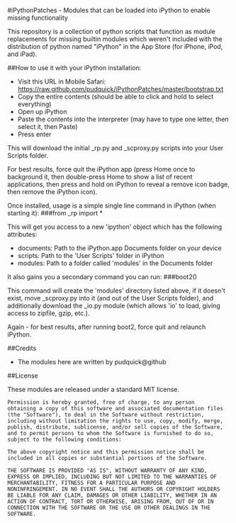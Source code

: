 #iPythonPatches - Modules that can be loaded into iPython to enable missing functionality

This repository is a collection of python scripts that function as module replacements for missing builtin modules which weren't included with the distribution of python named "iPython" in the App Store (for iPhone, iPod, and iPad).

##How to use it with your iPython installation:

- Visit this URL in Mobile Safari: https://raw.github.com/pudquick/iPythonPatches/master/bootstrap.txt
- Copy the entire contents (should be able to click and hold to select everything)
- Open up iPython
- Paste the contents into the interpreter (may have to type one letter, then select it, then Paste)
- Press enter

This will download the initial _rp.py and _scproxy.py scripts into your User Scripts folder.

For best results, force quit the iPython app (press Home once to background it, then double-press Home to show a list of recent applications, then press and hold on iPython to reveal a remove icon badge, then remove the iPython icon).

Once installed, usage is a simple single line command in iPython (when starting it):
###from _rp import *

This will get you access to a new 'ipython' object which has the following attributes:

- documents: Path to the iPython.app Documents folder on your device
- scripts: Path to the 'User Scripts' folder in iPython
- modules: Path to a folder called 'modules' in the Documents folder

It also gains you a secondary command you can run:
###boot2()

This command will create the 'modules' directory listed above, if it doesn't exist, move _scproxy.py into it (and out of the User Scripts folder), and additionally download the _io.py module (which allows 'io' to load, giving access to zipfile, gzip, etc.).

Again - for best results, after running boot2, force quit and relaunch iPython.


##Credits

- The modules here are written by pudquick@github 

##License

These modules are released under a standard MIT license.

	Permission is hereby granted, free of charge, to any person
	obtaining a copy of this software and associated documentation files
	(the "Software"), to deal in the Software without restriction,
	including without limitation the rights to use, copy, modify, merge,
	publish, distribute, sublicense, and/or sell copies of the Software,
	and to permit persons to whom the Software is furnished to do so,
	subject to the following conditions:

	The above copyright notice and this permission notice shall be
	included in all copies or substantial portions of the Software.

	THE SOFTWARE IS PROVIDED "AS IS", WITHOUT WARRANTY OF ANY KIND,
	EXPRESS OR IMPLIED, INCLUDING BUT NOT LIMITED TO THE WARRANTIES OF
	MERCHANTABILITY, FITNESS FOR A PARTICULAR PURPOSE AND
	NONINFRINGEMENT. IN NO EVENT SHALL THE AUTHORS OR COPYRIGHT HOLDERS
	BE LIABLE FOR ANY CLAIM, DAMAGES OR OTHER LIABILITY, WHETHER IN AN
	ACTION OF CONTRACT, TORT OR OTHERWISE, ARISING FROM, OUT OF OR IN
	CONNECTION WITH THE SOFTWARE OR THE USE OR OTHER DEALINGS IN THE
	SOFTWARE.

